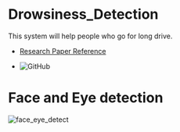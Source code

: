 # Drowsiness_Detection
This system will help people who go for long drive.

* [Research Paper Reference](http://vision.fe.uni-lj.si/cvww2016/proceedings/papers/05.pdf)

* ![GitHub](https://img.shields.io/github/license/ghrahul/Drowsiness_Detection.svg)

# Face and Eye detection

![face_eye_detect](https://user-images.githubusercontent.com/22416933/53569160-89cd4400-3b89-11e9-912e-a63d50cf1f90.jpg)

